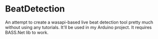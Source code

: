 # BeatDetection
An attempt to create a wasapi-based live beat detection tool pretty much without using any tutorials. It'll be used in my Arduino project.
It requires BASS.Net lib to work.

